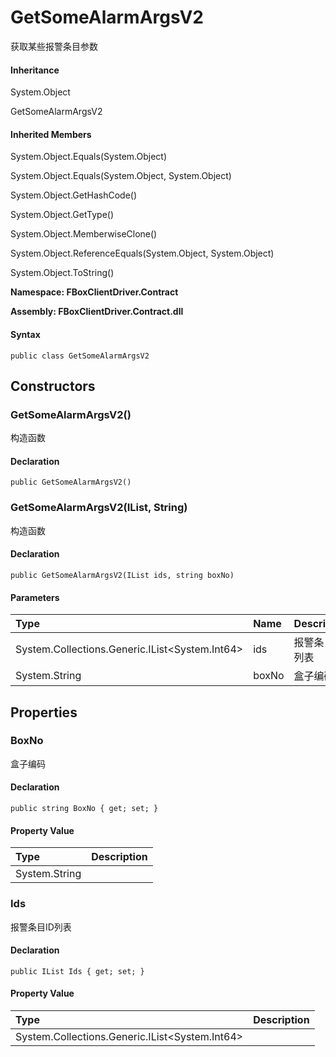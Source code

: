 # GetSomeAlarmArgsV2

获取某些报警条目参数

#### Inheritance

System.Object

GetSomeAlarmArgsV2

#### Inherited Members

System.Object.Equals\(System.Object\)

System.Object.Equals\(System.Object, System.Object\)

System.Object.GetHashCode\(\)

System.Object.GetType\(\)

System.Object.MemberwiseClone\(\)

System.Object.ReferenceEquals\(System.Object, System.Object\)

System.Object.ToString\(\)

**Namespace: FBoxClientDriver.Contract**

**Assembly: FBoxClientDriver.Contract.dll**

#### Syntax <a id="FBoxClientDriver_Contract_GetSomeAlarmArgsV2_syntax"></a>

```text
public class GetSomeAlarmArgsV2
```

## Constructors <a id="constructors"></a>

### GetSomeAlarmArgsV2\(\) <a id="FBoxClientDriver_Contract_GetSomeAlarmArgsV2__ctor"></a>

构造函数

#### Declaration

```text
public GetSomeAlarmArgsV2()
```

### GetSomeAlarmArgsV2\(IList, String\) <a id="FBoxClientDriver_Contract_GetSomeAlarmArgsV2__ctor_System_Collections_Generic_IList_System_Int64__System_String_"></a>

构造函数

#### Declaration

```text
public GetSomeAlarmArgsV2(IList ids, string boxNo)
```

#### Parameters

| Type | Name | Description |
| :--- | :--- | :--- |
| System.Collections.Generic.IList&lt;System.Int64&gt; | ids | 报警条目ID列表 |
| System.String | boxNo | 盒子编码 |

## Properties <a id="properties"></a>

### BoxNo <a id="FBoxClientDriver_Contract_GetSomeAlarmArgsV2_BoxNo"></a>

盒子编码

#### Declaration

```text
public string BoxNo { get; set; }
```

#### Property Value

| Type | Description |
| :--- | :--- |
| System.String |  |

### Ids <a id="FBoxClientDriver_Contract_GetSomeAlarmArgsV2_Ids"></a>

报警条目ID列表

#### Declaration

```text
public IList Ids { get; set; }
```

#### Property Value

| Type | Description |
| :--- | :--- |
| System.Collections.Generic.IList&lt;System.Int64&gt; |  |

